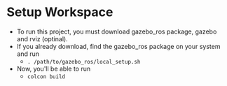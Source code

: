 # Setup Workspace
* To run this project, you must download gazebo_ros package, gazebo and rviz (optinal).
* If you already download, find the gazebo_ros package on your system and run
  * ```. /path/to/gazebo_ros/local_setup.sh```
* Now, you'll be able to run
  * ```colcon build```